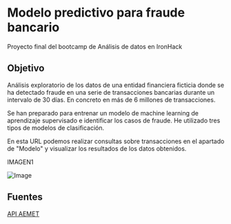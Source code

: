 # Modelo predictivo para fraude bancario
Proyecto final del bootcamp de Análisis de datos en IronHack

## Objetivo

Análisis exploratorio de los datos de una entidad financiera ficticia donde se ha detectado fraude en una serie de transacciones bancarias durante un intervalo de 30 días. En concreto en más de 6 millones de transacciones. 

Se han preparado para entrenar un modelo de machine learning de aprendizaje supervisado e identificar los casos de fraude. He utilizado tres tipos de modelos de clasificación.

En esta URL podemos realizar consultas sobre transacciones en el apartado de "Modelo" y visualizar los resultados de los datos obtenidos.

IMAGEN1

![Image](https://github.com/borjadola/Proyecto_ETC_Precipitaciones/blob/main/data/imagenes/prec_19-22_cadiz.png)

## Fuentes

[API AEMET](https://opendata.aemet.es/centrodedescargas/inicio)

